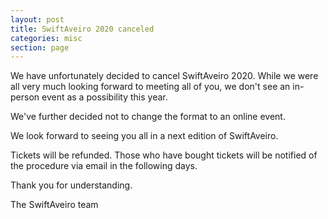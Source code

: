```yaml
---
layout: post
title: SwiftAveiro 2020 canceled
categories: misc
section: page
---
```


We have unfortunately decided to cancel SwiftAveiro 2020. While we were all
very much looking forward to meeting all of you, we don't see an in-person
event as a possibility this year.

We've further decided not to change the format to an online event.

We look forward to seeing you all in a next edition of SwiftAveiro.

Tickets will be refunded. Those who have bought tickets will be notified of the
procedure via email in the following days.

Thank you for understanding.

The SwiftAveiro team
